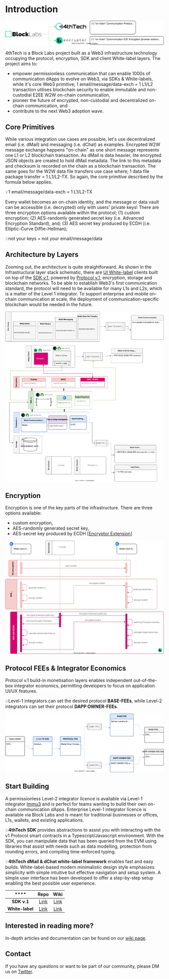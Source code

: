 # Introduction

![4thTech logo](https://github.com/4thtech/static-assets/blob/72e9c8db2a8bfb350cfe814879e2d202a6f42b80/image/4thtech-ecosystem.svg)

4thTech is a Block Labs project built as a Web3 infrastructure technology occupying the protocol, encryption, SDK and client White-label layers. The project aims to:
- empower permissionless communication that can enable 1000s of communication dApps to evolve on Web3, via SDKs & White-labels, while it's core Web3 primitive; 1 email/message/data-exch = 1 L1/L2 transaction utilises blockchain security to enable immutable and non-custodial E2EE W2W on-chain communication,
- pioneer the future of encrypted, non-custodial and decentralized on-chain communication, and
- contribute to the next Web3 adoption wave.

## Core Primitives

While various integration use cases are possible, let's use decentralized email (i.e. dMail) and messaging (i.e. dChat) as examples. Encrypted W2W message exchange happens "on-chain" as one short message represents one L1 or L2 blockchain transaction. As dMail is data heavier, lite encrypted JSON objects are created to hold dMail metadata. The link to this metadata and checksum is recorded on the chain as a blockchain transaction. The same goes for the W2W data file transfers use case where; 1 data file package transfer = 1 L1/L2-TX. So again, the core primitive described by the formula below applies.

💡1 email/message/data-exch = 1 L1/L2-TX

Every wallet becomes an on-chain identity, and the message or data vault can be accessible (i.e. decrypted) only with users' private keys! There are three encryption options available within the protocol; (1) custom encryption; (2) AES-randomly generated secret key (i.e. Advanced Encryption Standard), and; (3) AES secret key produced by ECDH (i.e. Elliptic-Curve Diffie-Hellman); 

💡not your keys = not your email/message/data

## Architecture by Layers

Zooming out, the architecture is quite straightforward. As shown in the Infrastructural layer stack schematic, there are [UI White-label](https://github.com/4thtech/white-label-client) clients built on top of the [SDK v.1](https://github.com/4thtech/sdk-js), powered by [Protocol v.1](https://github.com/4thtech/smart-contracts), encryption, storage and blockchain networks. To be able to establish Web3's first communication standard, the protocol will need to be available for many L1s and L2s, which is a matter of the Level 1 integrator. To support enterprise and mobile on-chain communication at scale, the deployment of communication-specific blockchain would be needed in the future.

![Infrastructure by Layers](https://github.com/4thtech/static-assets/blob/d166e3a2054f20d70213ef391adfd427dd9c8226/image/infrastructural-layer-schematic-4thtech.svg)

## Encryption

Encryption is one of the key parts of the infrastructure. There are three options available: 

- custom encryption,
- AES-randomly generated secret key,
- AES-secret key produced by ECDH [[Encryptor Extension](https://github.com/4thtech/encryptor-extension)] 

![Encryption](https://github.com/4thtech/static-assets/blob/6406e4801581652614e4e9ea8924ddea4d5faca2/image/4thTech-encryption.svg)

## Protocol FEEs & Integrator Economics

Protocol v.1 build-in monetisation layers enables independent out-of-the-box integrator economics, permitting developers to focus on application UI/UX features. 

💡Level-1 integrators can set the desired protocol **BASE-FEEs**, while Level-2 integrators can set their protocol **DAPP OWNER-FEEs**.

![Protocol FEE schematic](https://github.com/4thtech/static-assets/blob/42cac1093f758807aefc0ded7ee37aae114b10c5/image/4thTech-protocol-fees-schematic.svg)

## Start Building

A permissionless Level-2 integrator licence is available via Level-1 integrator [Immu3](https://wiki.immu3.io/) and is perfect for teams wanting to build their own on-chain communication dApps. Enterprise Level-1 integrator licence is available via Block Labs and is meant for traditional businesses or offices, L1s, wallets, and existing applications.

💡**4thTech SDK** provides abstractions to assist you with interacting with the v1 Protocol smart contracts in a Typescript/Javascript environment. With the SDK, you can manipulate data that has been queried from the EVM using libraries that assist with needs such as data modelling, protection from rounding errors, and compiling time-enforced typing.

💡**4thTech dMail & dChat white-label framework** enables fast and easy builds. White-label-based modern minimalistic design style emphasizes simplicity with simple intuitive but effective navigation and setup system. A simple user interface has been developed to offer a step-by-step setup enabling the best possible user experience.

 ****            | **Repo** | **Wiki** |
:---------------:|:--------:|:--------:|
 **SDK v.1**     |     [Link](https://github.com/4thtech/sdk-js)     |     [Link](https://wiki.4thtech.io/docs/sdk)     |     
 **White-label** |      [Link](https://github.com/4thtech/white-label-client)    |     [Link](https://wiki.4thtech.io/docs/white-label)     |

## Interested in reading more?

In-depth articles and documentation can be found on
our [wiki page](https://wiki.4thtech.io).

## Contact

If you have any questions or want to be part of our community, please DM us on [Twitter](https://twitter.com/4thtechProject).
